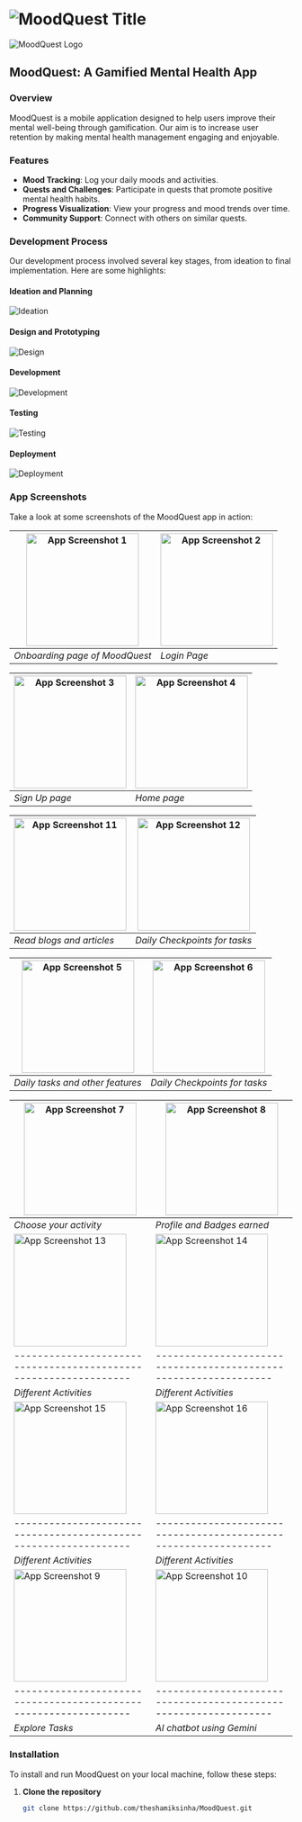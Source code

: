# ![MoodQuest Title](./pics/title.jpeg)

![MoodQuest Logo](./pics/logo.jpeg)

## MoodQuest: A Gamified Mental Health App

### Overview
MoodQuest is a mobile application designed to help users improve their mental well-being through gamification. Our aim is to increase user retention by making mental health management engaging and enjoyable.

### Features
- **Mood Tracking**: Log your daily moods and activities.
- **Quests and Challenges**: Participate in quests that promote positive mental health habits.
- **Progress Visualization**: View your progress and mood trends over time.
- **Community Support**: Connect with others on similar quests.

### Development Process
Our development process involved several key stages, from ideation to final implementation. Here are some highlights:

#### Ideation and Planning
![Ideation](./pics/1.png)

#### Design and Prototyping
![Design](./pics/2.png)

#### Development
![Development](./pics/3.png)

#### Testing
![Testing](./pics/4.png)

#### Deployment
![Deployment](./pics/5.png)


### App Screenshots
Take a look at some screenshots of the MoodQuest app in action:

| <img src="./pics/21.jpeg" alt="App Screenshot 1" width="200"> | <img src="./pics/30.jpeg" alt="App Screenshot 2" width="200"> |
|---------------------------------------------------------------|----------------------------------------------------------------|
| *Onboarding page of MoodQuest*                                | *Login Page*                                                 |

| <img src="./pics/29.jpeg" alt="App Screenshot 3" width="200"> | <img src="./pics/28.jpeg" alt="App Screenshot 4" width="200"> |
|---------------------------------------------------------------|----------------------------------------------------------------|
| *Sign Up page*                                                | *Home page*                                                    |

| <img src="./pics/10.jpeg" alt="App Screenshot 11" width="200"> | <img src="./pics/26.jpeg" alt="App Screenshot 12" width="200"> |
|----------------------------------------------------------------|----------------------------------------------------------------|
| *Read blogs and articles*                                      | *Daily Checkpoints for tasks*                                  |

| <img src="./pics/27.jpeg" alt="App Screenshot 5" width="200"> | <img src="./pics/26.jpeg" alt="App Screenshot 6" width="200"> |
|----------------------------------------------------------------|----------------------------------------------------------------|
| *Daily tasks and other features*                               | *Daily Checkpoints for tasks*                                  |

| <img src="./pics/25.jpeg" alt="App Screenshot 7" width="200"> | <img src="./pics/24.jpeg" alt="App Screenshot 8" width="200"> |
|----------------------------------------------------------------|----------------------------------------------------------------|
| *Choose your activity*                                         | *Profile and Badges earned*                                    |
| <img src="./pics/11.jpeg" alt="App Screenshot 13" width="200"> | <img src="./pics/12.jpeg" alt="App Screenshot 14" width="200"> |
|----------------------------------------------------------------|----------------------------------------------------------------|
|*Different Activities*                                          | *Different Activities*                                         |
| <img src="./pics/13.jpeg" alt="App Screenshot 15" width="200"> | <img src="./pics/14.jpeg" alt="App Screenshot 16" width="200"> |
|----------------------------------------------------------------|----------------------------------------------------------------|
|*Different Activities*                                          | *Different Activities*                                         |
| <img src="./pics/22.jpeg" alt="App Screenshot 9" width="200"> |   <img src="./pics/20.jpeg" alt="App Screenshot 10" width="200"> |
|----------------------------------------------------------------|----------------------------------------------------------------|
| *Explore Tasks*                                                |  *AI chatbot using Gemini*                                     | 

### Installation
To install and run MoodQuest on your local machine, follow these steps:

1. **Clone the repository**
   ```bash
   git clone https://github.com/theshamiksinha/MoodQuest.git
